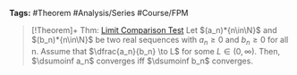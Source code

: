 ---
---

**Tags:** #Theorem #Analysis/Series #Course/FPM

 > 
 > \[!Theorem\]+ Thm: [Limit Comparison Test](Limit%20Comparison%20Test.md)
 > Let $(a_n)*{n\in\N}$ and $(b_n)*{n\in\N}$ be two real sequences with $a_n\geq0$ and $b_n\geq0$ for all n. Assume that $\dfrac{a_n}{b_n} \to L$ for some $L\in(0,\infty)$. Then, $\dsumoinf a_n$ converges iff $\dsumoinf b_n$ converges.

